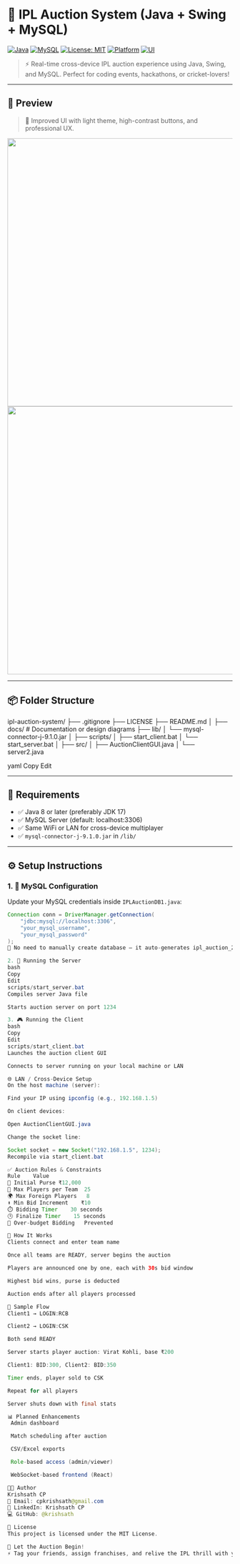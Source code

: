 # 🏏 IPL Auction System (Java + Swing + MySQL)

[![Java](https://img.shields.io/badge/Java-17-blue?logo=java)](https://www.oracle.com/java/)
[![MySQL](https://img.shields.io/badge/MySQL-8.0-orange?logo=mysql)](https://www.mysql.com/)
[![License: MIT](https://img.shields.io/badge/License-MIT-green.svg)](LICENSE)
[![Platform](https://img.shields.io/badge/Platform-Windows%20%7C%20LAN%20Cross%20Device-yellow)]()
[![UI](https://img.shields.io/badge/UI-Swing-lightgrey?logo=java)]()

> ⚡ Real-time cross-device IPL auction experience using Java, Swing, and MySQL. Perfect for coding events, hackathons, or cricket-lovers!

---

## 📸 Preview

> 🎨 Improved UI with light theme, high-contrast buttons, and professional UX.

<img src="https://user-images.githubusercontent.com/your-preview-image-client.png" width="600"/>
<img src="https://user-images.githubusercontent.com/your-preview-image-server.png" width="600"/>

---

## 📦 Folder Structure

ipl-auction-system/
├── .gitignore
├── LICENSE
├── README.md
│
├── docs/ # Documentation or design diagrams
├── lib/
│ └── mysql-connector-j-9.1.0.jar
│
├── scripts/
│ ├── start_client.bat
│ └── start_server.bat
│
├── src/
│ ├── AuctionClientGUI.java
│ └── server2.java

yaml
Copy
Edit

---

## 🧰 Requirements

- ✅ Java 8 or later (preferably JDK 17)
- ✅ MySQL Server (default: localhost:3306)
- ✅ Same WiFi or LAN for cross-device multiplayer
- ✅ `mysql-connector-j-9.1.0.jar` in `/lib/`

---

## ⚙️ Setup Instructions

### 1. 🔧 MySQL Configuration

Update your MySQL credentials inside `IPLAuctionDB1.java`:

```java
Connection conn = DriverManager.getConnection(
    "jdbc:mysql://localhost:3306",
    "your_mysql_username",
    "your_mysql_password"
);
📌 No need to manually create database — it auto-generates ipl_auction_2025.

2. 🚀 Running the Server
bash
Copy
Edit
scripts/start_server.bat
Compiles server Java file

Starts auction server on port 1234

3. 🎮 Running the Client
bash
Copy
Edit
scripts/start_client.bat
Launches the auction client GUI

Connects to server running on your local machine or LAN

🌐 LAN / Cross-Device Setup
On the host machine (server):

Find your IP using ipconfig (e.g., 192.168.1.5)

On client devices:

Open AuctionClientGUI.java

Change the socket line:

Socket socket = new Socket("192.168.1.5", 1234);
Recompile via start_client.bat

✅ Auction Rules & Constraints
Rule	Value
💸 Initial Purse	₹12,000
👤 Max Players per Team	25
🌍 Max Foreign Players	8
⬆️ Min Bid Increment	₹10
⏱️ Bidding Timer	30 seconds
🕒 Finalize Timer	15 seconds
🚫 Over-budget Bidding	Prevented

🧠 How It Works
Clients connect and enter team name

Once all teams are READY, server begins the auction

Players are announced one by one, each with 30s bid window

Highest bid wins, purse is deducted

Auction ends after all players processed

🧪 Sample Flow
Client1 → LOGIN:RCB

Client2 → LOGIN:CSK

Both send READY

Server starts player auction: Virat Kohli, base ₹200

Client1: BID:300, Client2: BID:350

Timer ends, player sold to CSK

Repeat for all players

Server shuts down with final stats

📊 Planned Enhancements
 Admin dashboard

 Match scheduling after auction

 CSV/Excel exports

 Role-based access (admin/viewer)

 WebSocket-based frontend (React)

👨‍💻 Author
Krishsath CP
📧 Email: cpkrishsath@gmail.com
🔗 LinkedIn: Krishsath CP
💻 GitHub: @krishsath

📄 License
This project is licensed under the MIT License.

🏁 Let the Auction Begin!
⚡ Tag your friends, assign franchises, and relive the IPL thrill with your own mini-auction system!
```
